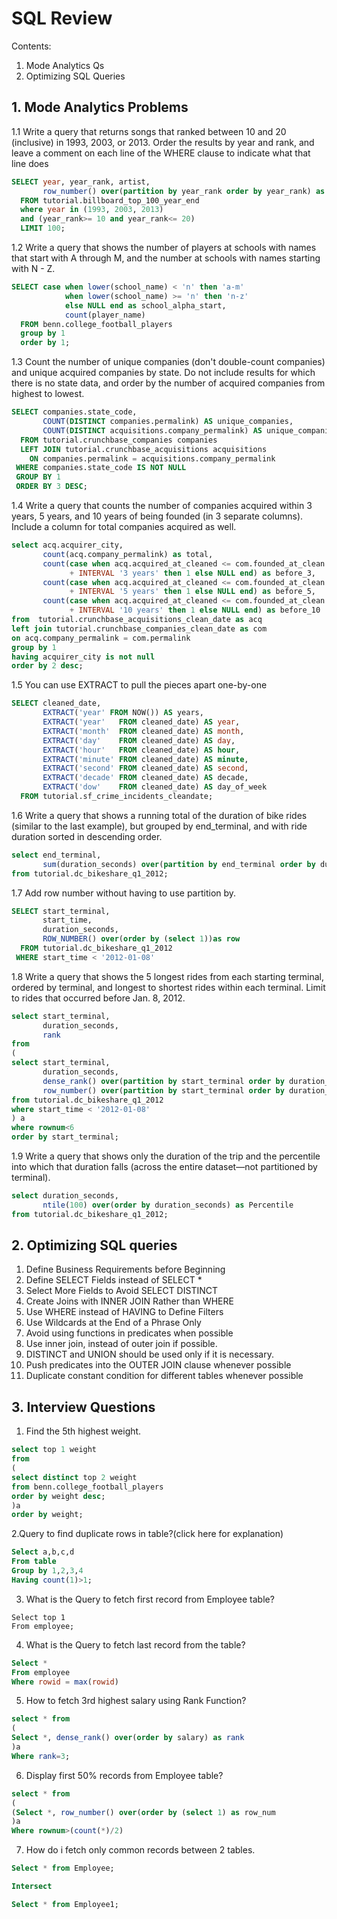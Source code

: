 # SQL Review
Contents:
1. Mode Analytics Qs 
1. Optimizing SQL Queries 

## 1. Mode Analytics Problems
1.1 Write a query that returns songs that ranked between 10 and 20 (inclusive) in 1993, 2003, or 2013. Order the results by year and rank, and leave a comment on each line of the WHERE clause to indicate what that line does

```sql
SELECT year, year_rank, artist, 
       row_number() over(partition by year_rank order by year_rank) as row_num
  FROM tutorial.billboard_top_100_year_end
  where year in (1993, 2003, 2013)
  and (year_rank>= 10 and year_rank<= 20)
  LIMIT 100;

```
1.2 Write a query that shows the number of players at schools with names that start with A through M, and the number at schools with names starting with N - Z.

```sql 
SELECT case when lower(school_name) < 'n' then 'a-m'
            when lower(school_name) >= 'n' then 'n-z'
            else NULL end as school_alpha_start,
            count(player_name)
  FROM benn.college_football_players
  group by 1
  order by 1;
```

1.3 Count the number of unique companies (don't double-count companies) and unique acquired companies by state. Do not include results for which there is no state data, and order by the number of acquired companies from highest to lowest.

```sql
SELECT companies.state_code,
       COUNT(DISTINCT companies.permalink) AS unique_companies,
       COUNT(DISTINCT acquisitions.company_permalink) AS unique_companies_acquired
  FROM tutorial.crunchbase_companies companies
  LEFT JOIN tutorial.crunchbase_acquisitions acquisitions
    ON companies.permalink = acquisitions.company_permalink
 WHERE companies.state_code IS NOT NULL
 GROUP BY 1
 ORDER BY 3 DESC;
```

1.4 Write a query that counts the number of companies acquired within 3 years, 5 years, and 10 years of being founded (in 3 separate columns). Include a column for total companies acquired as well.

```sql
select acq.acquirer_city,
       count(acq.company_permalink) as total,
       count(case when acq.acquired_at_cleaned <= com.founded_at_clean::timestamp 
             + INTERVAL '3 years' then 1 else NULL end) as before_3,
       count(case when acq.acquired_at_cleaned <= com.founded_at_clean::timestamp
             + INTERVAL '5 years' then 1 else NULL end) as before_5,
       count(case when acq.acquired_at_cleaned <= com.founded_at_clean::timestamp
             + INTERVAL '10 years' then 1 else NULL end) as before_10
from  tutorial.crunchbase_acquisitions_clean_date as acq
left join tutorial.crunchbase_companies_clean_date as com
on acq.company_permalink = com.permalink
group by 1
having acquirer_city is not null
order by 2 desc;
```

1.5 You can use EXTRACT to pull the pieces apart one-by-one

```sql
SELECT cleaned_date,
       EXTRACT('year' FROM NOW()) AS years,
       EXTRACT('year'   FROM cleaned_date) AS year,
       EXTRACT('month'  FROM cleaned_date) AS month,
       EXTRACT('day'    FROM cleaned_date) AS day,
       EXTRACT('hour'   FROM cleaned_date) AS hour,
       EXTRACT('minute' FROM cleaned_date) AS minute,
       EXTRACT('second' FROM cleaned_date) AS second,
       EXTRACT('decade' FROM cleaned_date) AS decade,
       EXTRACT('dow'    FROM cleaned_date) AS day_of_week
  FROM tutorial.sf_crime_incidents_cleandate;

```


1.6 Write a query that shows a running total of the duration of bike rides (similar to the last example), but grouped by end_terminal, and with ride duration sorted in descending order.

```sql
select end_terminal,
       sum(duration_seconds) over(partition by end_terminal order by duration_seconds desc) as running_total
from tutorial.dc_bikeshare_q1_2012;
```

1.7 Add row number without having to use partition by.

```sql
SELECT start_terminal,
       start_time,
       duration_seconds,
       ROW_NUMBER() over(order by (select 1))as row
  FROM tutorial.dc_bikeshare_q1_2012
 WHERE start_time < '2012-01-08'

```

1.8 Write a query that shows the 5 longest rides from each starting terminal, ordered by terminal, and longest to shortest rides within each terminal. Limit to rides that occurred before Jan. 8, 2012.

```sql
select start_terminal,
       duration_seconds,
       rank
from
(
select start_terminal,
       duration_seconds,
       dense_rank() over(partition by start_terminal order by duration_seconds desc) as rank,
       row_number() over(partition by start_terminal order by duration_seconds desc) as rownum
from tutorial.dc_bikeshare_q1_2012
where start_time < '2012-01-08'
) a
where rownum<6
order by start_terminal;
```

1.9 Write a query that shows only the duration of the trip and the percentile into which that duration falls (across the entire dataset—not partitioned by terminal).

```sql
select duration_seconds,
       ntile(100) over(order by duration_seconds) as Percentile
from tutorial.dc_bikeshare_q1_2012;

```

## 2. Optimizing SQL queries

1. Define Business Requirements before Beginning
1. Define SELECT Fields instead of SELECT *
1. Select More Fields to Avoid SELECT DISTINCT
1. Create Joins with INNER JOIN Rather than WHERE
1. Use WHERE instead of HAVING to Define Filters
1. Use Wildcards at the End of a Phrase Only
1. Avoid using functions in predicates when possible
1. Use inner join, instead of outer join if possible.
1. DISTINCT and UNION should be used only if it is necessary.
1. Push predicates into the OUTER JOIN clause whenever possible
1. Duplicate constant condition for different tables whenever possible

## 3. Interview Questions

1. Find the 5th highest weight.

```sql
select top 1 weight
from
(
select distinct top 2 weight
from benn.college_football_players 
order by weight desc;
)a
order by weight;
```

2.Query to find duplicate rows in table?(click here for explanation)

```sql
Select a,b,c,d
From table
Group by 1,2,3,4
Having count(1)>1;
```

3. What is the Query to fetch first record from Employee table?
```
Select top 1
From employee;
```

4. What is the Query to fetch last record from the table?

```sql
Select * 
From employee 
Where rowid = max(rowid)
```

5. How to fetch 3rd highest salary using Rank Function?

```sql
select * from
(
Select *, dense_rank() over(order by salary) as rank
)a
Where rank=3;
```

6. Display first 50% records from Employee table?

```sql
select * from
(
(Select *, row_number() over(order by (select 1) as row_num
)a
Where rownum>(count(*)/2)
```

7. How do i fetch only common records between 2 tables.

```sql
Select * from Employee;

Intersect

Select * from Employee1;
```






